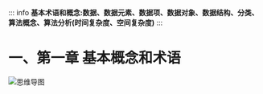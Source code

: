 ::: info
**基本术语和概念:数据、数据元素、数据项、数据对象、数据结构、分类、算法概念、算法分析(时间复杂度、空间复杂度)**
:::

# 一、第一章 基本概念和术语

![思维导图](./img/chapter1.png)

